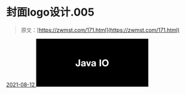 <!--yml
category: 未分类
date: 0001-01-01 00:00:00
--->

# 封面logo设计.005

> 原文：[https://zwmst.com/171.html](https://zwmst.com/171.html)

   [ <time datetime="2021-08-12T09:32:44+08:00"> 2021-08-12 </time> ](https://zwmst.com/%e5%b0%81%e9%9d%a2logo%e8%ae%be%e8%ae%a1-005-2)  [![](img/a7db131009172d777b86c0edc94f1d27.png)](https://zwmst.com/wp-content/uploads/2021/08/1628731964-5424e172e79413d.jpeg)